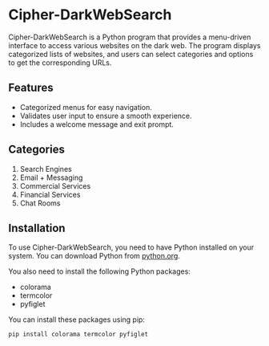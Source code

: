 # Cipher-DarkWebSearch

Cipher-DarkWebSearch is a Python program that provides a menu-driven interface to access various websites on the dark web. The program displays categorized lists of websites, and users can select categories and options to get the corresponding URLs.

## Features

- Categorized menus for easy navigation.
- Validates user input to ensure a smooth experience.
- Includes a welcome message and exit prompt.

## Categories

1. Search Engines
2. Email + Messaging
3. Commercial Services
4. Financial Services
5. Chat Rooms

## Installation

To use Cipher-DarkWebSearch, you need to have Python installed on your system. You can download Python from [python.org](https://www.python.org/).

You also need to install the following Python packages:

- colorama
- termcolor
- pyfiglet

You can install these packages using pip:

```sh
pip install colorama termcolor pyfiglet
